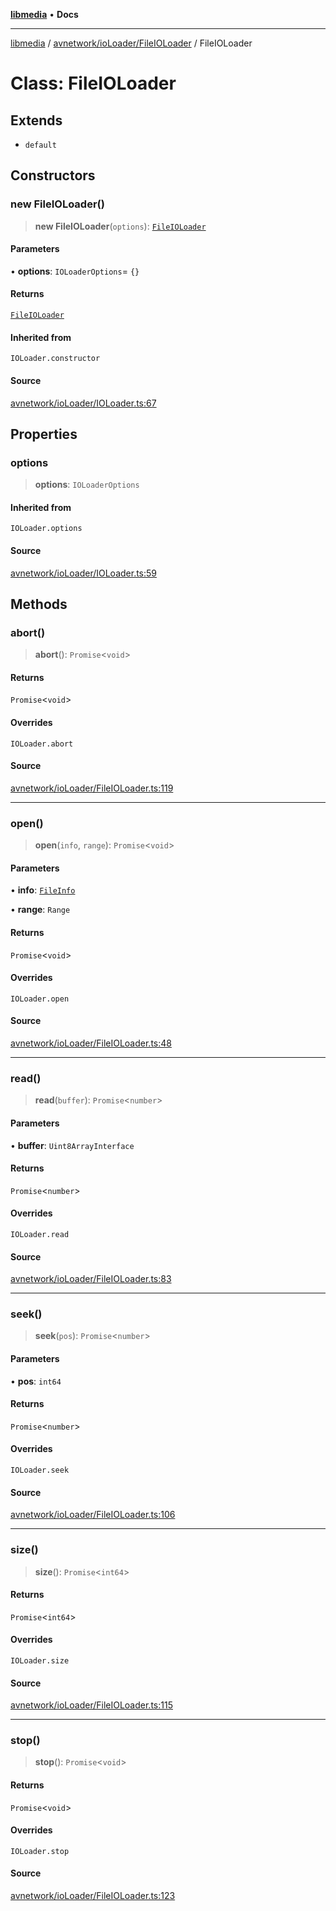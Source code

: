 [**libmedia**](../../../../README.md) • **Docs**

***

[libmedia](../../../../README.md) / [avnetwork/ioLoader/FileIOLoader](../README.md) / FileIOLoader

# Class: FileIOLoader

## Extends

- `default`

## Constructors

### new FileIOLoader()

> **new FileIOLoader**(`options`): [`FileIOLoader`](FileIOLoader.md)

#### Parameters

• **options**: `IOLoaderOptions`= `{}`

#### Returns

[`FileIOLoader`](FileIOLoader.md)

#### Inherited from

`IOLoader.constructor`

#### Source

[avnetwork/ioLoader/IOLoader.ts:67](https://github.com/zhaohappy/libmedia/blob/87bf8029d8be58d5035a3f4dc7037c25d1ac371b/src/avnetwork/ioLoader/IOLoader.ts#L67)

## Properties

### options

> **options**: `IOLoaderOptions`

#### Inherited from

`IOLoader.options`

#### Source

[avnetwork/ioLoader/IOLoader.ts:59](https://github.com/zhaohappy/libmedia/blob/87bf8029d8be58d5035a3f4dc7037c25d1ac371b/src/avnetwork/ioLoader/IOLoader.ts#L59)

## Methods

### abort()

> **abort**(): `Promise`\<`void`\>

#### Returns

`Promise`\<`void`\>

#### Overrides

`IOLoader.abort`

#### Source

[avnetwork/ioLoader/FileIOLoader.ts:119](https://github.com/zhaohappy/libmedia/blob/87bf8029d8be58d5035a3f4dc7037c25d1ac371b/src/avnetwork/ioLoader/FileIOLoader.ts#L119)

***

### open()

> **open**(`info`, `range`): `Promise`\<`void`\>

#### Parameters

• **info**: [`FileInfo`](../interfaces/FileInfo.md)

• **range**: `Range`

#### Returns

`Promise`\<`void`\>

#### Overrides

`IOLoader.open`

#### Source

[avnetwork/ioLoader/FileIOLoader.ts:48](https://github.com/zhaohappy/libmedia/blob/87bf8029d8be58d5035a3f4dc7037c25d1ac371b/src/avnetwork/ioLoader/FileIOLoader.ts#L48)

***

### read()

> **read**(`buffer`): `Promise`\<`number`\>

#### Parameters

• **buffer**: `Uint8ArrayInterface`

#### Returns

`Promise`\<`number`\>

#### Overrides

`IOLoader.read`

#### Source

[avnetwork/ioLoader/FileIOLoader.ts:83](https://github.com/zhaohappy/libmedia/blob/87bf8029d8be58d5035a3f4dc7037c25d1ac371b/src/avnetwork/ioLoader/FileIOLoader.ts#L83)

***

### seek()

> **seek**(`pos`): `Promise`\<`number`\>

#### Parameters

• **pos**: `int64`

#### Returns

`Promise`\<`number`\>

#### Overrides

`IOLoader.seek`

#### Source

[avnetwork/ioLoader/FileIOLoader.ts:106](https://github.com/zhaohappy/libmedia/blob/87bf8029d8be58d5035a3f4dc7037c25d1ac371b/src/avnetwork/ioLoader/FileIOLoader.ts#L106)

***

### size()

> **size**(): `Promise`\<`int64`\>

#### Returns

`Promise`\<`int64`\>

#### Overrides

`IOLoader.size`

#### Source

[avnetwork/ioLoader/FileIOLoader.ts:115](https://github.com/zhaohappy/libmedia/blob/87bf8029d8be58d5035a3f4dc7037c25d1ac371b/src/avnetwork/ioLoader/FileIOLoader.ts#L115)

***

### stop()

> **stop**(): `Promise`\<`void`\>

#### Returns

`Promise`\<`void`\>

#### Overrides

`IOLoader.stop`

#### Source

[avnetwork/ioLoader/FileIOLoader.ts:123](https://github.com/zhaohappy/libmedia/blob/87bf8029d8be58d5035a3f4dc7037c25d1ac371b/src/avnetwork/ioLoader/FileIOLoader.ts#L123)
